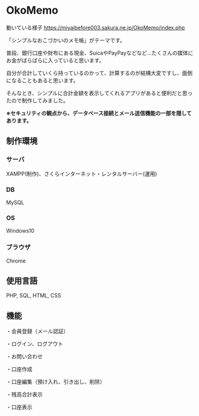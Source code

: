 # OkoMemo

動いている様子
https://miyaibefore003.sakura.ne.jp/OkoMemo/index.php

「シンプルなおこづかいのメモ帳」がテーマです。
 
普段、銀行口座や財布にある現金、SuicaやPayPayなどなど…たくさんの媒体にお金がばらばらに入っていると思います。

自分が合計していくら持っているのかって、計算するのが結構大変ですし、面倒になることもあると思います。

そんなとき、シンプルに合計金額を表示してくれるアプリがあると便利だと思ったので制作してみました。

**※セキュリティの観点から、データベース接続とメール送信機能の一部を隠してあります。**


## 制作環境
### サーバ
XAMPP(制作)、さくらインターネット・レンタルサーバー(運用)

### DB
MySQL

### OS 
Windows10

### ブラウザ
Chrome

## 使用言語
PHP, SQL, HTML, CSS



## 機能

・会員登録（メール認証）

・ログイン、ログアウト

・お問い合わせ

・口座作成

・口座編集（預け入れ、引き出し、削除）

・残高合計表示

・口座表示
